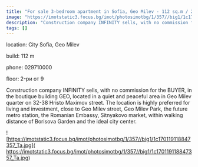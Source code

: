 ```yaml
---
title: "For sale 3-bedroom apartment in Sofia, Geo Milev - 112 sq.m / 296,920 EUR :: imot.bg Ad"
image: "https://imotstatic3.focus.bg/imot/photosimotbg/1/357//big1/1c170119118847357_Lg.jpg"
description: "Construction company INFINITY sells, with no commission for the BUYER, in the boutique building GEO, located in a quiet and peaceful area in Geo Milev quarter on 32-38 Hristo Maximov street. The location is highly preferred for living and investment, close to Geo Milev street, Geo Milev Park, the future metro station, the Romanian Embassy, Sitnyakovo market, within walking distance of Borisova Garden and the ideal city center."
tags: []
---
```


location: City Sofia, Geo Milev

build: 112 m

phone: 029710000

floor: 2-ри от 9

Construction company INFINITY sells, with no commission for the BUYER, in the boutique building GEO, located in a quiet and peaceful area in Geo Milev quarter on 32-38 Hristo Maximov street. The location is highly preferred for living and investment, close to Geo Milev street, Geo Milev Park, the future metro station, the Romanian Embassy, Sitnyakovo market, within walking distance of Borisova Garden and the ideal city center.


![https://imotstatic3.focus.bg/imot/photosimotbg/1/357//big1/1c170119118847357_Ta.jpg]( https://imotstatic3.focus.bg/imot/photosimotbg/1/357//big1/1c170119118847357_Ta.jpg)


